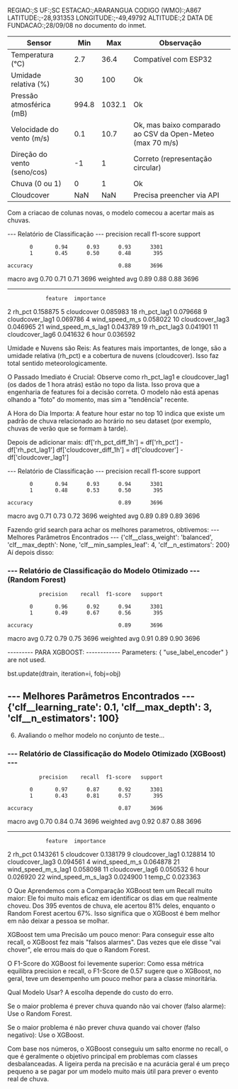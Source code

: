 REGIAO:;S
UF:;SC
ESTACAO:;ARARANGUA
CODIGO (WMO):;A867
LATITUDE:;-28,931353
LONGITUDE:;-49,49792
ALTITUDE:;2
DATA DE FUNDACAO:;28/09/08
no documento do inmet.


| Sensor                      | Min   | Max    | Observação                                                |
| --------------------------- | ----- | ------ | --------------------------------------------------------- |
| Temperatura (°C)            | 2.7   | 36.4   | Compatível com ESP32                                      |
| Umidade relativa (%)        | 30    | 100    | Ok                                                        |
| Pressão atmosférica (mB)    | 994.8 | 1032.1 | Ok                                                        |
| Velocidade do vento (m/s)   | 0.1   | 10.7   | Ok, mas baixo comparado ao CSV da Open-Meteo (max 70 m/s) |
| Direção do vento (seno/cos) | -1    | 1      | Correto (representação circular)                          |
| Chuva (0 ou 1)              | 0     | 1      | Ok                                                        |
| Cloudcover                  | NaN   | NaN    | Precisa preencher via API                                 |

Com a criacao de colunas novas, o modelo comecou a acertar mais as chuvas. 

--- Relatório de Classificação ---
              precision    recall  f1-score   support

           0       0.94      0.93      0.93      3301
           1       0.45      0.50      0.48       395

    accuracy                           0.88      3696
   macro avg       0.70      0.71      0.71      3696
weighted avg       0.89      0.88      0.88      3696

------------------------------------
                feature  importance
2                rh_pct    0.158875
5            cloudcover    0.085983
18          rh_pct_lag1    0.079668
9       cloudcover_lag1    0.069786
4        wind_speed_m_s    0.058022
10      cloudcover_lag3    0.046965
21  wind_speed_m_s_lag1    0.043789
19          rh_pct_lag3    0.041901
11      cloudcover_lag6    0.041632
6                  hour    0.036592

Umidade e Nuvens são Reis: As features mais importantes, de longe, são a umidade relativa (rh_pct) e a cobertura de nuvens (cloudcover). Isso faz total sentido meteorologicamente.

O Passado Imediato é Crucial: Observe como rh_pct_lag1 e cloudcover_lag1 (os dados de 1 hora atrás) estão no topo da lista. Isso prova que a engenharia de features foi a decisão correta. O modelo não está apenas olhando a "foto" do momento, mas sim a "tendência" recente.

A Hora do Dia Importa: A feature hour estar no top 10 indica que existe um padrão de chuva relacionado ao horário no seu dataset (por exemplo, chuvas de verão que se formam à tarde).

Depois de adicionar mais:
df['rh_pct_diff_1h'] = df['rh_pct'] - df['rh_pct_lag1']
df['cloudcover_diff_1h'] = df['cloudcover'] - df['cloudcover_lag1']

--- Relatório de Classificação ---
              precision    recall  f1-score   support

           0       0.94      0.93      0.94      3301
           1       0.48      0.53      0.50       395

    accuracy                           0.89      3696
   macro avg       0.71      0.73      0.72      3696
weighted avg       0.89      0.89      0.89      3696

Fazendo grid search para achar os melhores parametros, obtivemos:
--- Melhores Parâmetros Encontrados ---
{'clf__class_weight': 'balanced', 'clf__max_depth': None, 'clf__min_samples_leaf': 4, 'clf__n_estimators': 200}
Aí depois disso:
### --- Relatório de Classificação do Modelo Otimizado --- (Random Forest)
              precision    recall  f1-score   support

           0       0.96      0.92      0.94      3301
           1       0.49      0.67      0.56       395

    accuracy                           0.89      3696
   macro avg       0.72      0.79      0.75      3696
weighted avg       0.91      0.89      0.90      3696

--------- PARA XGBOOST: ------------
Parameters: { "use_label_encoder" } are not used.

  bst.update(dtrain, iteration=i, fobj=obj)

--- Melhores Parâmetros Encontrados ---
{'clf__learning_rate': 0.1, 'clf__max_depth': 3, 'clf__n_estimators': 100}
-----------------------------------------

6. Avaliando o melhor modelo no conjunto de teste...

### --- Relatório de Classificação do Modelo Otimizado (XGBoost) ---
              precision    recall  f1-score   support

           0       0.97      0.87      0.92      3301
           1       0.43      0.81      0.57       395

    accuracy                           0.87      3696
   macro avg       0.70      0.84      0.74      3696
weighted avg       0.92      0.87      0.88      3696

----------------------------------------------------------
                feature  importance
2                rh_pct    0.143261
5            cloudcover    0.138179
9       cloudcover_lag1    0.128814
10      cloudcover_lag3    0.094561
4        wind_speed_m_s    0.064878
21  wind_speed_m_s_lag1    0.058098
11      cloudcover_lag6    0.050532
6                  hour    0.026920
22  wind_speed_m_s_lag3    0.024900
1                temp_C    0.023363

O Que Aprendemos com a Comparação
XGBoost tem um Recall muito maior: Ele foi muito mais eficaz em identificar os dias em que realmente choveu. Dos 395 eventos de chuva, ele acertou 81% deles, enquanto o Random Forest acertou 67%. Isso significa que o XGBoost é bem melhor em não deixar a pessoa se molhar.

XGBoost tem uma Precisão um pouco menor: Para conseguir esse alto recall, o XGBoost fez mais "falsos alarmes". Das vezes que ele disse "vai chover", ele errou mais do que o Random Forest.

O F1-Score do XGBoost foi levemente superior: Como essa métrica equilibra precision e recall, o F1-Score de 0.57 sugere que o XGBoost, no geral, teve um desempenho um pouco melhor para a classe minoritária.

Qual Modelo Usar?
A escolha depende do custo do erro.

Se o maior problema é prever chuva quando não vai chover (falso alarme): Use o Random Forest.

Se o maior problema é não prever chuva quando vai chover (falso negativo): Use o XGBoost.

Com base nos números, o XGBoost conseguiu um salto enorme no recall, o que é geralmente o objetivo principal em problemas com classes desbalanceadas. A ligeira perda na precisão e na acurácia geral é um preço pequeno a se pagar por um modelo muito mais útil para prever o evento real de chuva.